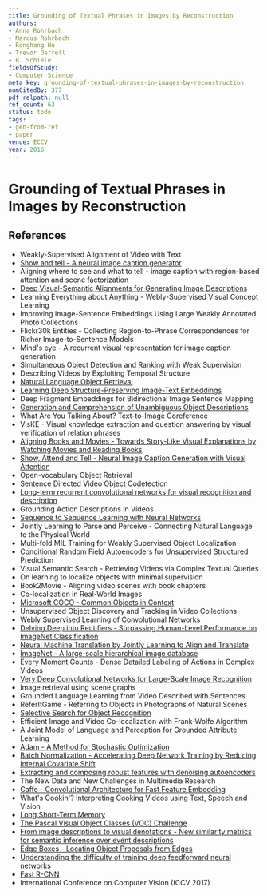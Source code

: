 ```yaml
---
title: Grounding of Textual Phrases in Images by Reconstruction
authors:
- Anna Rohrbach
- Marcus Rohrbach
- Ronghang Hu
- Trevor Darrell
- B. Schiele
fieldsOfStudy:
- Computer Science
meta_key: grounding-of-textual-phrases-in-images-by-reconstruction
numCitedBy: 377
pdf_relpath: null
ref_count: 63
status: todo
tags:
- gen-from-ref
- paper
venue: ECCV
year: 2016
---
```


# Grounding of Textual Phrases in Images by Reconstruction

## References

- Weakly-Supervised Alignment of Video with Text
- [Show and tell - A neural image caption generator](./show-and-tell-a-neural-image-caption-generator.md)
- Aligning where to see and what to tell - image caption with region-based attention and scene factorization
- [Deep Visual-Semantic Alignments for Generating Image Descriptions](./deep-visual-semantic-alignments-for-generating-image-descriptions.md)
- Learning Everything about Anything - Webly-Supervised Visual Concept Learning
- Improving Image-Sentence Embeddings Using Large Weakly Annotated Photo Collections
- Flickr30k Entities - Collecting Region-to-Phrase Correspondences for Richer Image-to-Sentence Models
- Mind's eye - A recurrent visual representation for image caption generation
- Simultaneous Object Detection and Ranking with Weak Supervision
- Describing Videos by Exploiting Temporal Structure
- [Natural Language Object Retrieval](./natural-language-object-retrieval.md)
- [Learning Deep Structure-Preserving Image-Text Embeddings](./learning-deep-structure-preserving-image-text-embeddings.md)
- Deep Fragment Embeddings for Bidirectional Image Sentence Mapping
- [Generation and Comprehension of Unambiguous Object Descriptions](./generation-and-comprehension-of-unambiguous-object-descriptions.md)
- What Are You Talking About? Text-to-Image Coreference
- VisKE - Visual knowledge extraction and question answering by visual verification of relation phrases
- [Aligning Books and Movies - Towards Story-Like Visual Explanations by Watching Movies and Reading Books](./aligning-books-and-movies-towards-story-like-visual-explanations-by-watching-movies-and-reading-books.md)
- [Show, Attend and Tell - Neural Image Caption Generation with Visual Attention](./show-attend-and-tell-neural-image-caption-generation-with-visual-attention.md)
- Open-vocabulary Object Retrieval
- Sentence Directed Video Object Codetection
- [Long-term recurrent convolutional networks for visual recognition and description](./long-term-recurrent-convolutional-networks-for-visual-recognition-and-description.md)
- Grounding Action Descriptions in Videos
- [Sequence to Sequence Learning with Neural Networks](./sequence-to-sequence-learning-with-neural-networks.md)
- Jointly Learning to Parse and Perceive - Connecting Natural Language to the Physical World
- Multi-fold MIL Training for Weakly Supervised Object Localization
- Conditional Random Field Autoencoders for Unsupervised Structured Prediction
- Visual Semantic Search - Retrieving Videos via Complex Textual Queries
- On learning to localize objects with minimal supervision
- Book2Movie - Aligning video scenes with book chapters
- Co-localization in Real-World Images
- [Microsoft COCO - Common Objects in Context](./microsoft-coco-common-objects-in-context.md)
- Unsupervised Object Discovery and Tracking in Video Collections
- Webly Supervised Learning of Convolutional Networks
- [Delving Deep into Rectifiers - Surpassing Human-Level Performance on ImageNet Classification](./delving-deep-into-rectifiers-surpassing-human-level-performance-on-imagenet-classification.md)
- [Neural Machine Translation by Jointly Learning to Align and Translate](./neural-machine-translation-by-jointly-learning-to-align-and-translate.md)
- [ImageNet - A large-scale hierarchical image database](./imagenet-a-large-scale-hierarchical-image-database.md)
- Every Moment Counts - Dense Detailed Labeling of Actions in Complex Videos
- [Very Deep Convolutional Networks for Large-Scale Image Recognition](./very-deep-convolutional-networks-for-large-scale-image-recognition.md)
- Image retrieval using scene graphs
- Grounded Language Learning from Video Described with Sentences
- ReferItGame - Referring to Objects in Photographs of Natural Scenes
- [Selective Search for Object Recognition](./selective-search-for-object-recognition.md)
- Efficient Image and Video Co-localization with Frank-Wolfe Algorithm
- A Joint Model of Language and Perception for Grounded Attribute Learning
- [Adam - A Method for Stochastic Optimization](./adam-a-method-for-stochastic-optimization.md)
- [Batch Normalization - Accelerating Deep Network Training by Reducing Internal Covariate Shift](./batch-normalization-accelerating-deep-network-training-by-reducing-internal-covariate-shift.md)
- [Extracting and composing robust features with denoising autoencoders](./extracting-and-composing-robust-features-with-denoising-autoencoders.md)
- The New Data and New Challenges in Multimedia Research
- [Caffe - Convolutional Architecture for Fast Feature Embedding](./caffe-convolutional-architecture-for-fast-feature-embedding.md)
- What's Cookin'? Interpreting Cooking Videos using Text, Speech and Vision
- [Long Short-Term Memory](./long-short-term-memory.md)
- [The Pascal Visual Object Classes (VOC) Challenge](./the-pascal-visual-object-classes-voc-challenge.md)
- [From image descriptions to visual denotations - New similarity metrics for semantic inference over event descriptions](./from-image-descriptions-to-visual-denotations-new-similarity-metrics-for-semantic-inference-over-event-descriptions.md)
- [Edge Boxes - Locating Object Proposals from Edges](./edge-boxes-locating-object-proposals-from-edges.md)
- [Understanding the difficulty of training deep feedforward neural networks](./understanding-the-difficulty-of-training-deep-feedforward-neural-networks.md)
- [Fast R-CNN](./fast-r-cnn.md)
- International Conference on Computer Vision (ICCV 2017)
